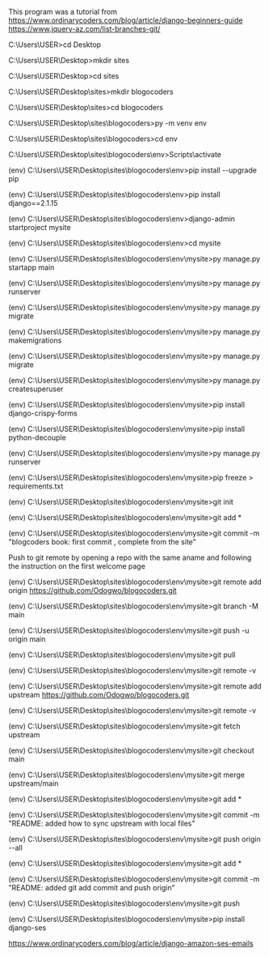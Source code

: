 This program was a tutorial from 
https://www.ordinarycoders.com/blog/article/django-beginners-guide
https://www.jquery-az.com/list-branches-git/



C:\Users\USER>cd Desktop

C:\Users\USER\Desktop>mkdir sites

C:\Users\USER\Desktop>cd sites

C:\Users\USER\Desktop\sites>mkdir blogocoders

C:\Users\USER\Desktop\sites>cd blogocoders

C:\Users\USER\Desktop\sites\blogocoders>py -m venv env

C:\Users\USER\Desktop\sites\blogocoders>cd env

C:\Users\USER\Desktop\sites\blogocoders\env>Scripts\activate

(env) C:\Users\USER\Desktop\sites\blogocoders\env>pip install --upgrade pip

(env) C:\Users\USER\Desktop\sites\blogocoders\env>pip install django==2.1.15

(env) C:\Users\USER\Desktop\sites\blogocoders\env>django-admin startproject mysite

(env) C:\Users\USER\Desktop\sites\blogocoders\env>cd mysite

(env) C:\Users\USER\Desktop\sites\blogocoders\env\mysite>py manage.py startapp main

(env) C:\Users\USER\Desktop\sites\blogocoders\env\mysite>py manage.py runserver

(env) C:\Users\USER\Desktop\sites\blogocoders\env\mysite>py manage.py migrate

(env) C:\Users\USER\Desktop\sites\blogocoders\env\mysite>py manage.py makemigrations

(env) C:\Users\USER\Desktop\sites\blogocoders\env\mysite>py manage.py migrate

(env) C:\Users\USER\Desktop\sites\blogocoders\env\mysite>py manage.py createsuperuser

(env) C:\Users\USER\Desktop\sites\blogocoders\env\mysite>pip install django-crispy-forms

(env) C:\Users\USER\Desktop\sites\blogocoders\env\mysite>pip install python-decouple

(env) C:\Users\USER\Desktop\sites\blogocoders\env\mysite>py manage.py runserver

(env) C:\Users\USER\Desktop\sites\blogocoders\env\mysite>pip freeze > requirements.txt

(env) C:\Users\USER\Desktop\sites\blogocoders\env\mysite>git init


(env) C:\Users\USER\Desktop\sites\blogocoders\env\mysite>git add *



(env) C:\Users\USER\Desktop\sites\blogocoders\env\mysite>git commit -m "blogcoders book: first commit , complete from the site"


Push to git remote by opening a repo with the same aname and following the instruction on the first welcome page 


(env) C:\Users\USER\Desktop\sites\blogocoders\env\mysite>git remote add origin https://github.com/Odogwo/blogocoders.git

(env) C:\Users\USER\Desktop\sites\blogocoders\env\mysite>git branch -M main

(env) C:\Users\USER\Desktop\sites\blogocoders\env\mysite>git push -u origin main

(env) C:\Users\USER\Desktop\sites\blogocoders\env\mysite>git pull

(env) C:\Users\USER\Desktop\sites\blogocoders\env\mysite>git remote -v

(env) C:\Users\USER\Desktop\sites\blogocoders\env\mysite>git remote add upstream https://github.com/Odogwo/blogocoders.git

(env) C:\Users\USER\Desktop\sites\blogocoders\env\mysite>git remote -v

(env) C:\Users\USER\Desktop\sites\blogocoders\env\mysite>git fetch upstream

(env) C:\Users\USER\Desktop\sites\blogocoders\env\mysite>git checkout main

(env) C:\Users\USER\Desktop\sites\blogocoders\env\mysite>git merge upstream/main


(env) C:\Users\USER\Desktop\sites\blogocoders\env\mysite>git add *

(env) C:\Users\USER\Desktop\sites\blogocoders\env\mysite>git commit -m "README: added how to sync upstream with local files"

(env) C:\Users\USER\Desktop\sites\blogocoders\env\mysite>git push origin --all


(env) C:\Users\USER\Desktop\sites\blogocoders\env\mysite>git add *

(env) C:\Users\USER\Desktop\sites\blogocoders\env\mysite>git commit -m "README: added git add commit and push origin"


(env) C:\Users\USER\Desktop\sites\blogocoders\env\mysite>git push


(env) C:\Users\USER\Desktop\sites\blogocoders\env\mysite>pip install django-ses


https://www.ordinarycoders.com/blog/article/django-amazon-ses-emails








